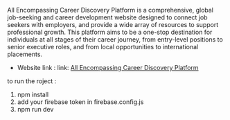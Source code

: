 All Encompassing Career Discovery Platform is a comprehensive, global job-seeking and career development website designed to connect job seekers with employers, and provide a wide array of resources to support professional growth. This platform aims to be a one-stop destination for individuals at all stages of their career journey, from entry-level positions to senior executive roles, and from local opportunities to international placements.

* Website link :  link: [All Encompassing Career Discovery Platform]( https://skills-sphere-efc98.web.app/)


to run the roject :
1. npm install
2. add your firebase token in firebase.config.js
3. npm run dev
<!-- special features 
* 1. private routes 
* 2. google login, github login
* 3. jwt
* 4. dark and light theme
* 5. env file 
* 4. framer motion in card
* 5. env file 
* 6. swiper js slider
* 7. react tabs  -->
